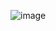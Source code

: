 ![image](https://github.com/siddhanth339/DevOpsWithDocker/assets/40331239/7f702237-17b6-4fcf-bb30-c462d225ece5)
